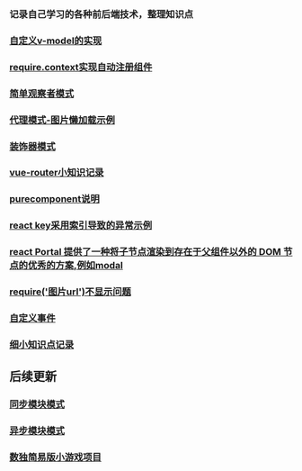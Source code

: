 ### 记录自己学习的各种前后端技术，整理知识点

### [自定义v-model的实现](https://github.com/daiwenyang/time_travel/blob/master/src/v-model%E8%87%AA%E5%AE%9A%E4%B9%89.md)
### [require.context实现自动注册组件](https://github.com/daiwenyang/time_travel/blob/master/src/使用require.context的理解.md)
### [简单观察者模式](https://github.com/daiwenyang/time_travel/blob/master/src/Observer.js)
### [代理模式-图片懒加载示例](https://github.com/daiwenyang/time_travel/blob/master/src/Observer.js)
### [装饰器模式](https://github.com/daiwenyang/time_travel/blob/master/src/decorator.js)
### [vue-router小知识记录](https://github.com/daiwenyang/time_travel/blob/master/src/vue_router.js)
### [purecomponent说明](https://github.com/daiwenyang/time_travel/blob/master/src/react_purecomponent.md)
### [react key采用索引导致的异常示例](https://react.docschina.org/redirect-to-codepen/reconciliation/index-used-as-key)
### [react Portal 提供了一种将子节点渲染到存在于父组件以外的 DOM 节点的优秀的方案,例如modal](https://react.docschina.org/docs/portals.html)
### [require('图片url')不显示问题](https://github.com/daiwenyang/time_travel/blob/master/src/require_image.md)
### [自定义事件](https://github.com/daiwenyang/time_travel/blob/master/src/customerEvent.js)
### [细小知识点记录](https://github.com/daiwenyang/time_travel/blob/master/src/mini_tech.md)
## 后续更新
### [同步模块模式]()
### [异步模块模式]()
### [数独简易版小游戏项目]()